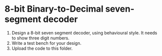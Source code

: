 # 8-bit Binary-to-Decimal seven-segment decoder
1. Design a 8-bit seven segment decoder, using behavioural style. It needs to show three digit numbers.
2. Write a test bench for your design.
3. Upload the code to this folder.
